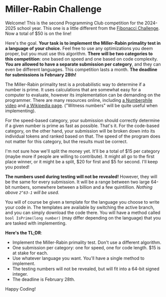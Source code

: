 # Miller-Rabin Challenge

Welcome! This is the second Programming Club competition for the 2024-2025 school year. This one is a little different from the [Fibonacci Challenge](https://github.com/FPHS-Programming-Club/FibonacciChallenge). Now a total of $50 is on the line!

Here's the goal. **Your task is to implement the Miller-Rabin primality test in a language of your choice.** Feel free to use any optimizations you deem proper, but you must use this algorithm. **There will be two categories to this competition**: one based on speed and one based on code complexity. **You are allowed to have a separate submission per category**, and they can even be different languages. This competition lasts a month. **The deadline for submissions is February 28th!**

The Miller-Rabin primality test is a probabilistic way to determine if a number is prime. It uses calculations that are somewhat easy for a computer to evaluate, however its implementation can be demanding on the programmer. There are many resources online, including [a Numberphile video](https://www.youtube.com/watch?v=_MscGSN5J6o) and [a Wikipedia page](https://en.wikipedia.org/wiki/Miller%E2%80%93Rabin_primality_test). ("Witness numbers" will be quite useful when implementing).

For the speed-based category, your submission should correctly determine if a given number is prime as fast as possible. That's it. For the code-based category, on the other hand, your submission will be broken down into its individual tokens and ranked based on that. The speed of the program does not matter for this category, but the results must be correct.

I'm not sure how we'll split the money yet. It'll be a total of $15 per category (maybe more if people are willing to contribute). It might all go to the first place winner, or it might be a split, $20 for first and $5 for second. I'll keep you posted!

**The numbers used during testing will not be revealed!** However, they will be the same for every submission. It will be a range between two large 64-bit numbers, somewhere between a billion and a few quintillion. *Nothing above `2^63-1` will be used.*

You will of course be given a template for the language you choose to write your code in. The templates are available by switching the active branch, and you can simply download the code there. You will have a method called `bool IsPrime(long number)` (may differ depending on the language) that you are tasked with implementing.

**Here's the TL;DR**:
- Implement the Miller-Rabin primality test. Don't use a different algorithm.
- One submission per category: one for speed, one for code length. $15 is at stake for each.
- Use whatever language you want. You'll have a single method to implement.
- The testing numbers will not be revealed, but will fit into a 64-bit signed integer.
- The deadline is February 28th.

Happy Coding!
